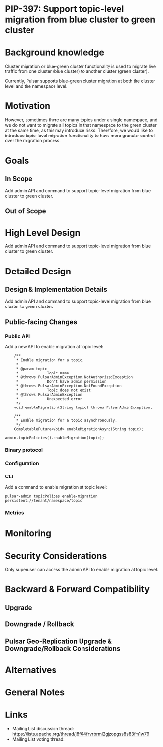 # PIP-397: Support topic-level migration from blue cluster to green cluster

# Background knowledge
Cluster migration or blue-green cluster functionality is used to migrate live traffic from one cluster (blue cluster)
to another cluster (green cluster).

Currently, Pulsar supports blue-green cluster migration at both the cluster level and the namespace level. 

# Motivation

However, sometimes there are many topics under a single namespace, and we do not want to migrate all topics in that 
namespace to the green cluster at the same time, as this may introduce risks. Therefore, we would like to introduce 
topic-level migration functionality to have more granular control over the migration process.

# Goals

## In Scope

Add admin API and command to support topic-level migration from blue cluster to green cluster.

## Out of Scope

# High Level Design

Add admin API and command to support topic-level migration from blue cluster to green cluster.

# Detailed Design

## Design & Implementation Details

Add admin API and command to support topic-level migration from blue cluster to green cluster.

## Public-facing Changes

### Public API

Add a new API to enable migration at topic level:
```
    /**
     * Enable migration for a topic.
     *
     * @param topic
     *             Topic name
     * @throws PulsarAdminException.NotAuthorizedException
     *             Don't have admin permission
     * @throws PulsarAdminException.NotFoundException
     *             Topic does not exist
     * @throws PulsarAdminException
     *             Unexpected error
     */
    void enableMigration(String topic) throws PulsarAdminException;

    /**
     * Enable migration for a topic asynchronously.
     */
    CompletableFuture<Void> enableMigrationAsync(String topic);
```
```
admin.topicPolicies().enableMigration(topic);
```

### Binary protocol

### Configuration

### CLI

Add a command to enable migration at topic level:
```
pulsar-admin topicPolices enable-migration persistent://tenant/namespace/topic
```

### Metrics

# Monitoring

# Security Considerations

Only superuser can access the admin API to enable migration at topic level.

# Backward & Forward Compatibility

## Upgrade

## Downgrade / Rollback

## Pulsar Geo-Replication Upgrade & Downgrade/Rollback Considerations

# Alternatives

# General Notes

# Links

* Mailing List discussion thread: https://lists.apache.org/thread/j8f64frvrbrml2gjzopgss8s83fm1w79
* Mailing List voting thread:
